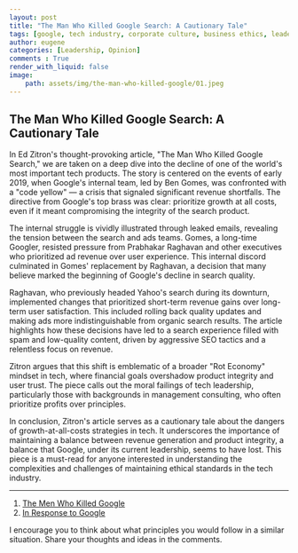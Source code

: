 ```yaml
---
layout: post
title: "The Man Who Killed Google Search: A Cautionary Tale"
tags: [google, tech industry, corporate culture, business ethics, leadership, innovation,technology, business strategy, tech news, industry analysis, corporate principles, decision making, tech blog]
author: eugene
categories: [Leadership, Opinion]
comments : True
render_with_liquid: false
image:
    path: assets/img/the-man-who-killed-google/01.jpeg
---
```

## The Man Who Killed Google Search: A Cautionary Tale

In Ed Zitron's thought-provoking article, "The Man Who Killed Google Search," we are taken on a deep dive into the decline of one of the world's most important tech products. The story is centered on the events of early 2019, when Google's internal team, led by Ben Gomes, was confronted with a "code yellow" — a crisis that signaled significant revenue shortfalls. The directive from Google's top brass was clear: prioritize growth at all costs, even if it meant compromising the integrity of the search product.

The internal struggle is vividly illustrated through leaked emails, revealing the tension between the search and ads teams. Gomes, a long-time Googler, resisted pressure from Prabhakar Raghavan and other executives who prioritized ad revenue over user experience. This internal discord culminated in Gomes' replacement by Raghavan, a decision that many believe marked the beginning of Google's decline in search quality.

Raghavan, who previously headed Yahoo's search during its downturn, implemented changes that prioritized short-term revenue gains over long-term user satisfaction. This included rolling back quality updates and making ads more indistinguishable from organic search results. The article highlights how these decisions have led to a search experience filled with spam and low-quality content, driven by aggressive SEO tactics and a relentless focus on revenue.

Zitron argues that this shift is emblematic of a broader "Rot Economy" mindset in tech, where financial goals overshadow product integrity and user trust. The piece calls out the moral failings of tech leadership, particularly those with backgrounds in management consulting, who often prioritize profits over principles.

In conclusion, Zitron's article serves as a cautionary tale about the dangers of growth-at-all-costs strategies in tech. It underscores the importance of maintaining a balance between revenue generation and product integrity, a balance that Google, under its current leadership, seems to have lost. This piece is a must-read for anyone interested in understanding the complexities and challenges of maintaining ethical standards in the tech industry.

---

1. [The Men Who Killed Google](https://www.wheresyoured.at/the-men-who-killed-google/)
2. [In Response to Google](https://www.wheresyoured.at/in-response-to-google/)

I encourage you to think about what principles you would follow in a similar situation. Share your thoughts and ideas in the comments.